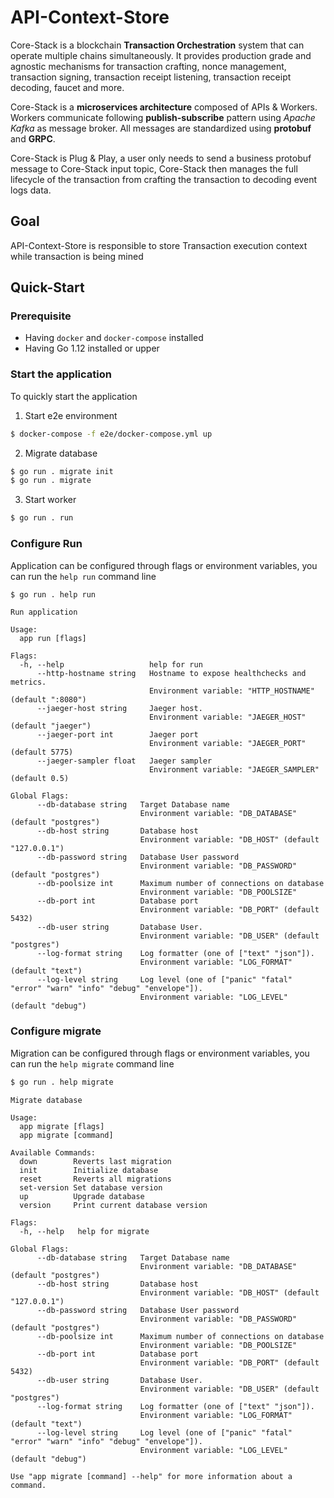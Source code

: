 # API-Context-Store

Core-Stack is a blockchain **Transaction Orchestration** system that can operate multiple chains simultaneously.
It provides production grade and agnostic mechanisms for transaction crafting, nonce management, transaction signing, transaction receipt listening, transaction receipt decoding, faucet and more.

Core-Stack is a **microservices architecture** composed of APIs & Workers. 
Workers communicate following **publish-subscribe** pattern using *Apache Kafka* as message broker. 
All messages are standardized using **protobuf** and **GRPC**.

Core-Stack is Plug & Play, a user only needs to send a business protobuf message to Core-Stack input topic,
Core-Stack then manages the full lifecycle of the transaction from crafting the transaction to decoding event logs data.

## Goal

API-Context-Store is responsible to store Transaction execution context while transaction is being mined 

## Quick-Start

### Prerequisite

- Having ```docker``` and ```docker-compose``` installed
- Having Go 1.12 installed or upper

### Start the application

To quickly start the application

1. Start e2e environment

```sh
$ docker-compose -f e2e/docker-compose.yml up
```

2. Migrate database

```sh
$ go run . migrate init
$ go run . migrate
```

3. Start worker

```sh
$ go run . run
```

### Configure Run

Application can be configured through flags or environment variables, you can run the ```help run``` command line

```sh
$ go run . help run
```

```
Run application

Usage:
  app run [flags]

Flags:
  -h, --help                   help for run
      --http-hostname string   Hostname to expose healthchecks and metrics.
                               Environment variable: "HTTP_HOSTNAME" (default ":8080")
      --jaeger-host string     Jaeger host.
                               Environment variable: "JAEGER_HOST" (default "jaeger")
      --jaeger-port int        Jaeger port
                               Environment variable: "JAEGER_PORT" (default 5775)
      --jaeger-sampler float   Jaeger sampler
                               Environment variable: "JAEGER_SAMPLER" (default 0.5)

Global Flags:
      --db-database string   Target Database name
                             Environment variable: "DB_DATABASE" (default "postgres")
      --db-host string       Database host
                             Environment variable: "DB_HOST" (default "127.0.0.1")
      --db-password string   Database User password
                             Environment variable: "DB_PASSWORD" (default "postgres")
      --db-poolsize int      Maximum number of connections on database
                             Environment variable: "DB_POOLSIZE"
      --db-port int          Database port
                             Environment variable: "DB_PORT" (default 5432)
      --db-user string       Database User.
                             Environment variable: "DB_USER" (default "postgres")
      --log-format string    Log formatter (one of ["text" "json"]).
                             Environment variable: "LOG_FORMAT" (default "text")
      --log-level string     Log level (one of ["panic" "fatal" "error" "warn" "info" "debug" "envelope"]).
                             Environment variable: "LOG_LEVEL" (default "debug")
```

### Configure migrate
Migration can be configured through flags or environment variables, you can run the ```help migrate``` command line

```sh
$ go run . help migrate
```

```
Migrate database

Usage:
  app migrate [flags]
  app migrate [command]

Available Commands:
  down        Reverts last migration
  init        Initialize database
  reset       Reverts all migrations
  set-version Set database version
  up          Upgrade database
  version     Print current database version

Flags:
  -h, --help   help for migrate

Global Flags:
      --db-database string   Target Database name
                             Environment variable: "DB_DATABASE" (default "postgres")
      --db-host string       Database host
                             Environment variable: "DB_HOST" (default "127.0.0.1")
      --db-password string   Database User password
                             Environment variable: "DB_PASSWORD" (default "postgres")
      --db-poolsize int      Maximum number of connections on database
                             Environment variable: "DB_POOLSIZE"
      --db-port int          Database port
                             Environment variable: "DB_PORT" (default 5432)
      --db-user string       Database User.
                             Environment variable: "DB_USER" (default "postgres")
      --log-format string    Log formatter (one of ["text" "json"]).
                             Environment variable: "LOG_FORMAT" (default "text")
      --log-level string     Log level (one of ["panic" "fatal" "error" "warn" "info" "debug" "envelope"]).
                             Environment variable: "LOG_LEVEL" (default "debug")

Use "app migrate [command] --help" for more information about a command.
```